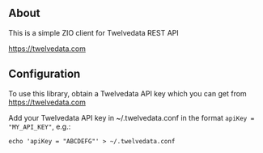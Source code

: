 About 
---

This is a simple ZIO client for Twelvedata REST API

https://twelvedata.com

Configuration
---
To use this library, obtain a Twelvedata API key which you can get from https://twelvedata.com

Add your Twelvedata API key in ~/.twelvedata.conf in the format `apiKey = "MY_API_KEY"`, e.g.:

```
echo 'apiKey = "ABCDEFG"' > ~/.twelvedata.conf
```

